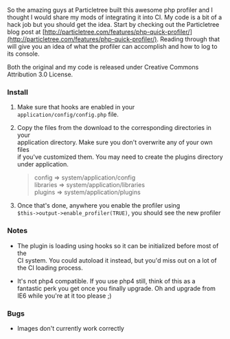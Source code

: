 So the amazing guys at Particletree built this awesome php profiler and I 
thought I would share my mods of integrating it into CI.  My code is a bit of a
hack job but you should get the idea.  Start by checking out the 
Particletree blog post at [http://particletree.com/features/php-quick-profiler/](http://particletree.com/features/php-quick-profiler/).
Reading through that will give you an idea of what the profiler can accomplish 
and how to log to its console.

Both the original and my code is released under Creative Commons Attribution 
3.0 License.

### Install

1. Make sure that hooks are enabled in your `application/config/config.php` file.

2. Copy the files from the download to the corresponding directories in your  
   application directory. Make sure you don't overwrite any of your own files  
   if you've customized them. You may need to create the plugins directory  
   under application.  
   > config      => system/application/config  
   > libraries   => system/application/libraries  
   > plugins     => system/application/plugins

3. Once that's done, anywhere you enable the profiler using  
   `$this->output->enable_profiler(TRUE)`, you should see the new profiler

### Notes

- The plugin is loading using hooks so it can be initialized before most of the  
  CI system. You could autoload it instead, but you'd miss out on a lot of  
  the CI loading process.

- It's not php4 compatible. If you use php4 still, think of this as a  
  fantastic perk you get once you finally upgrade. Oh and upgrade from  
  IE6 while you're at it too please ;)

### Bugs

- Images don't currently work correctly